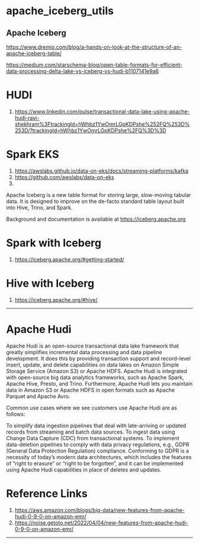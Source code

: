 # apache_iceberg_utils
## Apache Iceberg


https://www.dremio.com/blog/a-hands-on-look-at-the-structure-of-an-apache-iceberg-table/

https://medium.com/starschema-blog/open-table-formats-for-efficient-data-processing-delta-lake-vs-iceberg-vs-hudi-b1107141e9a6



# HUDI
1. https://www.linkedin.com/pulse/transactional-data-lake-using-apache-hudi-ravi-shekhram%3FtrackingId=hWhbz1YwOmrLGpKDPshe%252FQ%253D%253D/?trackingId=hWhbz1YwOmrLGpKDPshe%2FQ%3D%3D




# Spark EKS
1. https://awslabs.github.io/data-on-eks/docs/streaming-platforms/kafka
2. https://github.com/awslabs/data-on-eks
3. 


Apache Iceberg is a new table format for storing large, slow-moving tabular data. It is designed to improve on the de-facto standard table layout built into Hive, Trino, and Spark.

Background and documentation is available at https://iceberg.apache.org


# Spark with Iceberg
1. https://iceberg.apache.org/#getting-started/


# Hive with Iceberg
1. https://iceberg.apache.org/#hive/

----------------------
# Apache Hudi

Apache Hudi is an open-source transactional data lake framework that greatly simplifies incremental data processing and data pipeline development. It does this by providing transaction support and record-level insert, update, and delete capabilities on data lakes on Amazon Simple Storage Service (Amazon S3) or Apache HDFS. Apache Hudi is integrated with open-source big data analytics frameworks, such as Apache Spark, Apache Hive, Presto, and Trino. Furthermore, Apache Hudi lets you maintain data in Amazon S3 or Apache HDFS in open formats such as Apache Parquet and Apache Avro.

Common use cases where we see customers use Apache Hudi are as follows:

To simplify data ingestion pipelines that deal with late-arriving or updated records from streaming and batch data sources.
To ingest data using Change Data Capture (CDC) from transactional systems.
To implement data-deletion pipelines to comply with data privacy regulations, e.g., GDPR (General Data Protection Regulation) compliance. Conforming to GDPR is a necessity of today’s modern data architectures, which includes the features of “right to erasure” or “right to be forgotten”, and it can be implemented using Apache Hudi capabilities in place of deletes and updates.

# Reference Links
1. https://aws.amazon.com/blogs/big-data/new-features-from-apache-hudi-0-9-0-on-amazon-emr/
2. https://noise.getoto.net/2022/04/04/new-features-from-apache-hudi-0-9-0-on-amazon-emr/

------------------------------------------------

